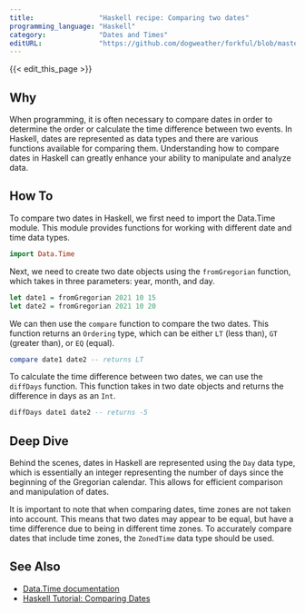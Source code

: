 ```yaml
---
title:                "Haskell recipe: Comparing two dates"
programming_language: "Haskell"
category:             "Dates and Times"
editURL:              "https://github.com/dogweather/forkful/blob/master/content/en/haskell/comparing-two-dates.md"
---
```


{{< edit_this_page >}}

## Why

When programming, it is often necessary to compare dates in order to determine the order or calculate the time difference between two events. In Haskell, dates are represented as data types and there are various functions available for comparing them. Understanding how to compare dates in Haskell can greatly enhance your ability to manipulate and analyze data.

## How To

To compare two dates in Haskell, we first need to import the Data.Time module. This module provides functions for working with different date and time data types.

```haskell
import Data.Time
```

Next, we need to create two date objects using the `fromGregorian` function, which takes in three parameters: year, month, and day.

```haskell
let date1 = fromGregorian 2021 10 15
let date2 = fromGregorian 2021 10 20
```

We can then use the `compare` function to compare the two dates. This function returns an `Ordering` type, which can be either `LT` (less than), `GT` (greater than), or `EQ` (equal).

```haskell
compare date1 date2 -- returns LT
```

To calculate the time difference between two dates, we can use the `diffDays` function. This function takes in two date objects and returns the difference in days as an `Int`.

```haskell
diffDays date1 date2 -- returns -5
```

## Deep Dive

Behind the scenes, dates in Haskell are represented using the `Day` data type, which is essentially an integer representing the number of days since the beginning of the Gregorian calendar. This allows for efficient comparison and manipulation of dates.

It is important to note that when comparing dates, time zones are not taken into account. This means that two dates may appear to be equal, but have a time difference due to being in different time zones. To accurately compare dates that include time zones, the `ZonedTime` data type should be used.

## See Also

- [Data.Time documentation](https://hackage.haskell.org/package/time/docs/Data-Time.html)
- [Haskell Tutorial: Comparing Dates](https://www.haskell.org/tutorial/numbers.html#k-comparing-numbers)